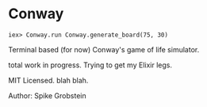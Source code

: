 # Conway

    iex> Conway.run Conway.generate_board(75, 30)

Terminal based (for now) Conway's game of life simulator.

total work in progress. Trying to get my Elixir legs.

MIT Licensed. blah blah.

Author: Spike Grobstein
